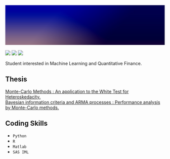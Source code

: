 <img src="https://raw.githubusercontent.com/MehdiFerhat/mehdiferhat.github.io/main/1641675416483.png" />

<p float="left">

 <img src="https://img.shields.io/badge/GitHub-100000?style=for-the-badge&logo=github&logoColor=white" />

 <img src="https://img.shields.io/badge/LinkedIn-0077B5?style=for-the-badge&logo=linkedin&logoColor=white"/>


 <img src="https://img.shields.io/badge/Gmail-D14836?style=for-the-badge&logo=gmail&logoColor=white"/>

<p/>


Student interested in Machine Learning and Quantitative Finance.

## Thesis
<a href="MMW.pdf" target="_blank"> Monte-Carlo Methods : An application to the White Test for Heteroskedacity.</a>
<br>
<a href="MMBA.pdf" target="_blank"> Bayesian information criteria and ARMA processes : Performance analysis by Monte-Carlo methods.</a>

## Coding Skills

- `Python` 
- `R`  
- `Matlab`  
- `SAS IML`  
